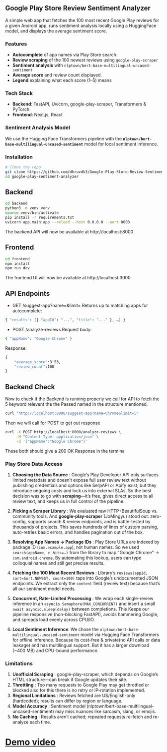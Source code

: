 ## Google Play Store Review Sentiment Analyzer

A simple web app that fetches the 100 most recent Google Play reviews for a given Android app, runs sentiment analysis locally using a HuggingFace model, and displays the average sentiment score.

### Features

- **Autocomplete** of app names via Play Store search.  
- **Review scraping** of the 100 newest reviews using `google-play-scraper`  
- **Sentiment analysis** with `nlptown/bert-base-multilingual-uncased-sentiment`
- **Average score** and review count displayed. 
- **Legend** explaining what each score (1–5) means

### Tech Stack

- **Backend**: FastAPI, Uvicorn, google-play-scraper, Transformers & PyTorch  
- **Frontend**: Next.js, React  

### Sentiment Analysis Model

We use the Hugging Face Transformers pipeline with the **`nlptown/bert-base-multilingual-uncased-sentiment`** model for local sentiment inference.


### Installation

```bash
# Clone the repo
git clone https://github.com/dhruvdk3/Google-Play-Store-Review-Sentiment-Analyzer.git
cd google-play-sentiment-analyzer
```

## Backend ##

```bash
cd backend
python3 -m venv venv
source venv/bin/activate
pip install -r requirements.txt
uvicorn app.main:app --reload --host 0.0.0.0 --port 8000
```
The backend API will now be available at http://localhost:8000


## Frontend ##
```bash
cd frontend
npm install
npm run dev
```
The frontend UI will now be available at http://localhost:3000.





## API Endpoints ##
- GET /suggest-app?name=<query>&limit=<num>
Returns up to <limit> matching apps for autocomplete:
```bash
{ "results": [{ "appId": "...", "title": "..." }, …] }
```

- POST /analyze-reviews
Request body:
```bash
{ "appName": "Google Chrome" }
```

Response:

```bash
{
    "average_score":3.53,
    "review_count":100
}
```



## Backend Check ##
Now to check if the Backend is running properly we call for API to fetch the 5 keyword relevent the the Passed named in the structure mentioned.
```bash
curl "http://localhost:8000/suggest-app?name=Chrome&limit=5"
```
Then we will call for POST to get out response
```bash
curl -X POST http://localhost:8000/analyze-reviews \
     -H "Content-Type: application/json" \
     -d '{"appName":"Google Chrome"}'
```
These both should give a 200 OK Response in the termina

### Play Store Data Access

1. __Choosing the Data Source__ : Google’s Play Developer API only surfaces limited metadata and doesn’t expose full user review text without publishing credentials and options like SerpAPI or Apify exist, but they introduce ongoing costs and lock us into external SLAs. So the best decision was to go with __scraping__—it’s free, gives direct access to all review text, and keeps us in full control of the pipeline.

2. __Picking a Scraper Library__ : We evaluated raw HTTP+BeautifulSoup vs. community tools. And __google-play-scraper__ (JoMingyu) stood out: zero-config, supports search & review endpoints, and is battle-tested by thousands of projects. This saves hundreds of lines of custom parsing, auto-retries basic errors, and handles pagination out of the box.

3. __Resolving App Names → Package IDs__ : Play Store URLs are indexed by package ID (`com.example.app`), not human names. So we used `search(appName, n_hits=…)` from the library to map "Google Chrome" → `com.android.chrome`. By automating this lookup, users can type colloquial names and still get precise results.

4. __Fetching the 100 Most Recent Reviews__ : Library’s `reviews(appId, sort=Sort.NEWEST, count=100)` taps into Google’s undocumented JSON endpoints. We extract only the `content` field (review text) because that’s all our sentiment model needs.  

5. __Concurrent, Rate-Limited Processing__  : We wrap each single-review inference in an `asyncio.Semaphore(MAX_CONCURRENT)` and insert a small `await asyncio.sleep(delay)` between completions. This Keeps our pipeline responsive (non-blocking FastAPI), avoids hammering Google, and spreads load evenly across CPU/IO.

6. __Local Sentiment Inference__: We chose the `nlptown/bert-base-multilingual-uncased-sentiment` model via Hugging Face Transformers for offline inference. Because its cost-free & private(no API calls or data leakage) and has multilingual support. But it has a larger download (~400 MB) and CPU-bound performance.



### Limitations

1. __Unofficial Scraping__ : google-play-scraper, which depends on Google’s HTML structure—can break if Google updates their site.
2. __Throttling__  : Too many requests to Google Play may get throttled or blocked also for this there is no retry or IP-rotation implemented.
3.	__Regional Limitations__ : Reviews fetched are US/English-only (hardcoded); results can differ by region or language.
4.	__Model Accuracy__ : Sentiment model (nlptown/bert-base-multilingual-uncased-sentiment) may miss nuances like sarcasm, slang, or emojis.
5.	__No Caching__ : Results aren’t cached; repeated requests re-fetch and re-analyze each time.



# [Demo video](https://github.com/dhruvdk3/Google-Play-Store-Review-Sentiment-Analyzer/blob/main/assets/Demo.mp4#)
